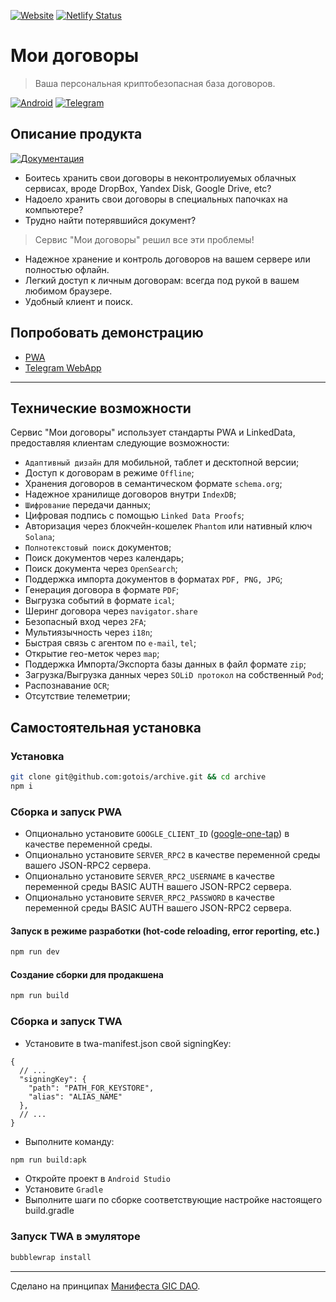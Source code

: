 [![Website](https://img.shields.io/website/https/archive.gotointeractive.com.svg?link=https://archive.gotointeractive.com)](https://archive.gotointeractive.com)
[![Netlify Status](https://api.netlify.com/api/v1/badges/f467de0f-4773-4f8a-ac3b-5d4aeca0ea83/deploy-status)](https://app.netlify.com/sites/my-archive/deploys)

# Мои договоры
> Ваша персональная криптобезопасная база договоров.

[![Android](https://img.shields.io/badge/Android-Install-green?logo=android&style=for-the-badge&link=https://play.google.com/store/apps/details?id=ru.baskovsky.archive.twa)](https://play.google.com/store/apps/details?id=ru.baskovsky.archive.twa)
[![Telegram](https://img.shields.io/badge/Telegram-gray?logo=telegram&style=for-the-badge&link=https://t.me/gotois_bot/App)](https://t.me/gotois_bot/App)

## Описание продукта

[![Документация](https://img.shields.io/badge/%D0%94%D0%BE%D0%BA%D1%83%D0%BC%D0%B5%D0%BD%D1%82%D0%B0%D1%86%D0%B8%D1%8F-gray?style=for-the-badge&link=https://baskovsky.ru/2021/09/my-archive/)](https://baskovsky.ru/2021/09/my-archive/)

- Боитесь хранить свои договоры в неконтролиуемых облачных сервисах, вроде DropBox, Yandex Disk, Google Drive, etc?
- Надоело хранить свои договоры в специальных папочках на компьютере?
- Трудно найти потерявшийся документ?

> Сервис "Мои договоры" решил все эти проблемы!

- Надежное хранение и контроль договоров на вашем сервере или полностью офлайн.
- Легкий доступ к личным договорам: всегда под рукой в вашем любимом браузере.
- Удобный клиент и поиск.

## Попробовать демонстрацию

- [PWA](https://archive.gotointeractive.com/)
- [Telegram WebApp](https://archive.gotointeractive.com/?view=telegram)

---

## Технические возможности
Сервис "Мои договоры" использует стандарты PWA и LinkedData, предоставляя клиентам следующие возможности:

- `Адаптивный дизайн` для мобильной, таблет и десктопной версии;
- Доступ к договорам в режиме `Offline`;
- Хранения договоров в семантическом формате `schema.org`;
- Надежное хранилище договоров внутри `IndexDB`;
- `Шифрование` передачи данных;
- Цифровая подпись с помощью `Linked Data Proofs`;
- Авторизация через блокчейн-кошелек `Phantom` или нативный ключ `Solana`;
- `Полнотекстовый поиск` документов;
- Поиск документов через календарь;
- Поиск документа через `OpenSearch`;
- Поддержка импорта документов в форматах `PDF, PNG, JPG`;
- Генерация договора в формате `PDF`;
- Выгрузка событий в формате `ical`;
- Шеринг договора через `navigator.share`
- Безопасный вход через `2FA`;
- Мультиязычность через `i18n`;
- Быстрая связь с агентом по `e-mail`, `tel`;
- Открытие гео-меток через `map`;
- Поддержка Импорта/Экспорта базы данных в файл формате `zip`;
- Загрузка/Выгрузка данных через `SOLiD протокол` на собственный `Pod`;
- Распознавание `OCR`;
- Отсутствие телеметрии;

## Самостоятельная установка

### Установка
```bash
git clone git@github.com:gotois/archive.git && cd archive
npm i
```

### Сборка и запуск PWA

- Опционально установите `GOOGLE_CLIENT_ID` ([google-one-tap](https://developers.google.com/identity/gsi/web/guides/display-google-one-tap)) в качестве переменной среды.
- Опционально установите `SERVER_RPC2` в качестве переменной среды вашего JSON-RPC2 сервера.
- Опционально установите `SERVER_RPC2_USERNAME` в качестве переменной среды BASIC AUTH вашего JSON-RPC2 сервера.
- Опционально установите `SERVER_RPC2_PASSWORD` в качестве переменной среды BASIC AUTH вашего JSON-RPC2 сервера.

#### Запуск в режиме разработки (hot-code reloading, error reporting, etc.)
```bash
npm run dev
```

#### Создание сборки для продакшена
```bash
npm run build
```

### Сборка и запуск TWA

- Установите в twa-manifest.json свой signingKey:
```json5
{
  // ...
  "signingKey": {
    "path": "PATH_FOR_KEYSTORE",
    "alias": "ALIAS_NAME"
  },
  // ...
}
```

- Выполните команду:
```bash
npm run build:apk
```
- Откройте проект в `Android Studio`
- Установите `Gradle`
- Выполните шаги по сборке соответствующие настройке настоящего build.gradle

### Запуск TWA в эмуляторе
```bash
bubblewrap install
```

---
Сделано на принципах [Манифеста GIC DAO](https://gotointeractive.com/manifest).
